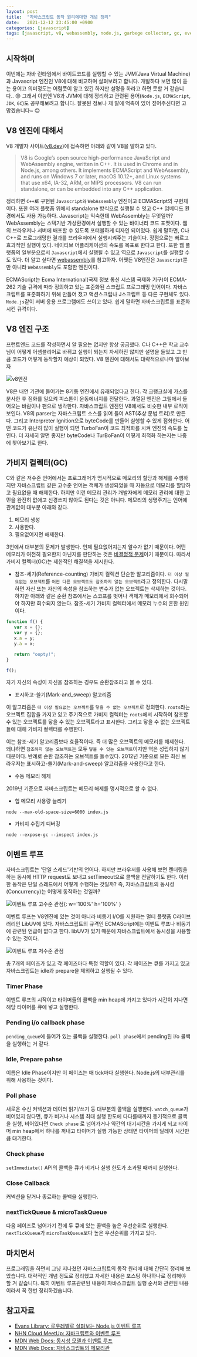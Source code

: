 ```yaml
---
layout: post
title:  "자바스크립트 동작 원리에대한 개념 정리"
date:   2021-12-12 23:45:00 +0900
categories: [javascript]
tags: [javascript, v8, webassembly, node.js, garbege collector, gc, event loop, single thread]
---
```

## 시작하며
이번에는 자바 런타임에서 바이트코드를 실행할 수 있는 JVM(Java Virtual Machine)과 Javascript 엔진인 V8에 대해 비교하며 살펴보려고 합니다. 개발하다 보면 많이 듣는 용어고 의미정도는 어렴풋이 알고 있긴 하지만 설명을 하라고 하면 못할 거 같습니다.. 😓 그래서 이번엔 V8과 JVM에 대해 정리하고 관련된 용어(`Node.js`, `ECMAScript`, `JDK`, `GC`)도 공부해보려고 합니다. 잘못된 정보나 제 말에 억측이 있어 짚어주신다면 고맙겠습니다~ 😊

## V8 엔진에 대해서

V8 개발자 사이트([v8.dev](https://v8.dev/))에 접속하면 아래와 같이 V8을 말하고 있다.
> V8 is Google’s open source high-performance JavaScript and WebAssembly engine, written in C++. It is used in Chrome and in Node.js, among others. It implements ECMAScript and WebAssembly, and runs on Windows 7 or later, macOS 10.12+, and Linux systems that use x64, IA-32, ARM, or MIPS processors. V8 can run standalone, or can be embedded into any C++ application.

정리하면 `C++`로 구현된 `Javascript와` `WebAssembly` 엔진이고 ECMAScript의 구현체이다. 또한 여러 플랫폼 위에서 standalone 방식으로 실행될 수 잇고 C++ 임베디드 환경에서도 사용 가능하다. Javascript는 익숙한데 WebAssembly는 무엇일까? WebAssembly는 스택기반 가상환경에서 실행할 수 있는 바이너리 코드 포맷이다. 웹의 브라우저나 서버에 배포할 수 있도록 포터블하게 디자인 되어있다. 쉽게 말하면, C나 C++로 프로그래밍한 결과를 브라우저에서 실행시켜주는 기술이다. 장점으로는 빠르고 효과적인 실행이 있다. 네이티브 어플리케이션의 속도를 목표로 한다고 한다. 또한 웹 플랫폼의 일부분으로서 `Javascript`에서 실행될 수 있고 역으로 `Javascript`를 실행할 수 도 있다. 더 알고 싶다면 [webassembly](https://webassembly.org/)를 참고하자. 어쨋든 V8엔진은 `Javascript`뿐만 아니라 `WebAssembly`도 포함한 엔진이다.

ECMAScript는 Ecma International(국제 정보 통신 시스템 국제화 기구)이 ECMA-262 기술 규격에 따라 정의하고 있는 표준화된 스크립트 프로그래밍 언어이다. 자바스크립트를 표준화하기 위해 만들어 졌고 액션스크립나 J스크립트 등 다른 구현체도 있다. `Node.js`같이 서버 응용 프로그램에도 쓰이고 있다. 쉽게 말하면 자바스크립트를 표준화시킨 규격이다.

## V8 엔진 구조

프런트엔드 코드를 작성하면서 알 필요는 없지만 항상 궁금했다. C나 C++은 학교 교수님이 어떻게 어셈블리어로 바뀌고 실행이 되는지 자세하진 않지만 설명을 들었고 그 만큼 코드가 어떻게 동작할지 예상이 되었다. V8 엔진에 대해서도 대략적으로나마 알아보자

![v8엔진](/assets/images/v8-engine.png)

V8은 내연 기관에 들어가는 8기통 엔진에서 유래되었다고 한다. 각 크랭크실에 가스를 분사한 후 점화를 일으켜 피스톤이 운동에너지를 전달한다. 과열된 엔진은 그릴에서 들어오는 바람이나 팬으로 냉각한다. 자바스크립트 엔진인 V8에서도 비슷한 내부 로직이 보인다. V8의 parser는 자바스크립트 소스를 읽어 들여 AST(추상 문법 트리)로 만든다. 그리고 Interpreter Ignition으로 byteCode를 만들어 실행할 수 있게 점화한다. 어떤 코드가 유난히 많이 실행이 되면 TurboFan이 코드 최적화를 시켜 엔진의 속도를 높인다. 더 자세히 알면 좋지만 byteCode나 TurBoFan이 어떻게 최적화 하는지는 나중에 찾아보기로 한다.

## 가비지 컬렉터(GC)

C와 같은 저수준 언어에서는 프로그래머가 명시적으로 메모리의 할당과 해제를 수행하지만 자바스크립트 같은 고수준 언어는 객체가 생성되었을 때 자동으로 메모리를 할당하고 필요없을 때 해제한다. 하지만 이런 메모리 관리가 개발자에게 메모리 관리에 대한 고민을 완전히 없애고 신경쓰지 않아도 된다는 것은 아니다. 메모리의 생명주기는 언어에 관계없이 대부분 아래와 같다.

1. 메모리 생성
2. 사용한다.
3. 필요없어지면 해제한다.

3번에서 대부분의 문제가 발생한다. 언제 필요없어지는지 알수가 없기 때문이다. 어떤 메모리가 여전히 필요한지 아닌지를 판단하는 것은 [비결정적 문제](https://en.wikipedia.org/wiki/Decidability_%28logic%29)이기 때문이다. 따라서 가비지 컬렉터(GC)는 제한적인 해결책을 제시한다.

- 참조-세기(Reference-counting) 가비지 컬렉션
 단순한 알고리즘이다. ```더 이상 필요없는 오브젝트```를 ```어떤 다른 오브젝트도 참조하지 않는 오브젝트```라고 정의한다. 다시말하면 자신 또는 자신의 속성을 참조하는 변수가 없는 오브젝트는 삭제하는 것이다.
 하지만 아래와 같은 순환 참조에서는 스코프를 벗어나 객체가 메모리에서 회수되어야 하지만 회수되지 않는다. 참조-세기 가비지 컬렉터에서 메모리 누수의 흔한 원인이다.

 ```js
function f() {
    var x = {};
    var y = {};
    x.a = y;
    y.a = x;

    return "oopty!";
}

f();
 ```

 자기 자신의 속성이 자신을 참조하는 경우도 순환참조라고 볼 수 있다.
- 표시하고-쓸기(Mark-and_sweep) 알고리즘  
  

 이 알고리즘은 ```더 이상 필요없는 오브젝트```를 ```닿을 수 없는 오브젝트```로 정의한다.
 ``roots``라는 오브젝트 집합을 가지고 있고 주기적으로 가비지 컬렉터는 ``roots``에서 시작하여 참조할 수 있는 오브젝트를 닿을 수 있는 오브젝트라고 표시한다. 그리고 닿을 수 없는 오브젝트들에 대해 가비지 컬렉터를 수행한다.  

 이는 참조-세기 알고리즘보다 효율적이다. 즉 더 많은 오브젝트의 메모리를 해제한다. 왜냐하면 ```참조하지 않는 오브젝트```는 모두 ```닿을 수 잇는 오브젝트```이지만 역은 성립하지 않기 때문이다. 반례로 순환 참조하는 오브젝트를 들수있다. 2012년 기준으로 모든 최신 브라우저는 표시하고-쓸기(Mark-and-sweep) 알고리즘을 사용한다고 한다.

- 수동 메모리 해제

 2019년 기준으로 자바스크립트는 메모리 해제를 명시적으로 할 수 없다.

- 힙 메모리 사용량 늘리기

```shell
node --max-old-space-size=6000 index.js
```

- 가비지 수집기 디버깅

```shell
node --expose-gc --inspect index.js
```

## 이벤트 루프
자바스크립트는 '단일 스레드'기반의 언어다. 하지만 브라우저를 사용해 보면 렌더링을 하는 동시에 HTTP request도 보내고 setTimeout으로 콜백을 전달하기도 한다. 이러한 동작은 단일 스레드에서 어떻게 수행하는 것일까? 즉, 자바스크립트의 동시성(Concurrency)는 어떻게 동작하는 것일까?

![이벤트 루프 고수준 관점](/assets/images/highLevelEventLoopView.jpg){: w='100%' h='100%' }

이벤트 루프는 V8엔진에 있는 것이 아니라 비동기 I/O를 지원하는 멀티 플랫폼 C라이브러리인 LibUV에 있다. 자바스크립트의 규격인 ECMAScript에는 이벤트 루프나 비동기에 관련된 언급이 없다고 한다. libUV가 있기 때문에 자바스크립트에서 동시성을 사용할 수 있는 것이다. 

![이벤트 루프 저수준 관점](/assets/images/lowLevelEventLoopView.png)

총 7개의 페이즈가 있고 각 페이즈마다 특정 역할이 있다. 각 페이즈는 큐를 가지고 있고 자바스크립트는 idle과 prepare을 제외하고 실행될 수 있다.

### Timer Phase  
이벤트 루프의 시작이고 타이머들의 콜백을 min heap에 가지고 있다가 시간이 지나면 해당 타이머를 큐에 넣고 실행한다.

### Pending i/o callback phase  
`pending_queue`에 들어가 있는 콜백을 실행한다. `poll phase`에서 pending된 i/o 콜백을 실행하는 거 같다.

### Idle, Prepare pahse  
이름은 Idle Phase이지만 이 페이즈는 매 tick마다 실행한다. Node.js의 내부관리를 위해 사용하는 것이다.

### Poll phase  
새로운 수신 커넥션과 데이터 읽기/쓰기 등 대부분의 콜백을 실행한다. `watch_queue`가 비어있지 않다면, 큐가 비거나 시스템 최대 실행 한도에 다다를때까지 동기적으로 콜백을 실행, 비어있다면 `Check phase` 로 넘어가거나 약간의 대기시간을 가지게 되고 타이머 min heap에서 하나를 꺼내고 타이머가 실행 가능한 상태면 타이머의 딜레이 시간만큼 대기한다.

### Check phase  
`setImmediate()` API의 콜백을 큐가 비거나 실행 한도가 초과될 때까지 실행한다.

### Close Callback  
커넥션을 닫거나 종료하는 콜백을 실행한다.

### nextTickQueue & microTaskQueue  
다음 페이즈로 넘어가기 전에 두 큐에 있는 콜백을 높은 우선순위로 실행한다. `nextTickQueue`가 `microTaskQueue`보다 높은 우선순위를 가지고 있다.


## 마치면서
프로그래밍을 하면서 그냥 지나쳤던 자바스크립트의 동작 원리에 대해 간단히 정리해 보았습니다. 대략적인 개념 정도로 정리했고 자세한 내용은 포스팅 하나하나로 정리해야 할 거 같습니다. 특히 이벤트 루프관련된 내용이 자바스크립트 실행 순서와 관련된 내용이라서 꼭 한번 정리하겠습니다.

## 참고자료
- [Evans Library: 로우레벨로 살펴보는 Node.js 이벤트 루프](https://evan-moon.github.io/2019/08/01/nodejs-event-loop-workflow/)
- [NHN Cloud MeetUp: 자바크립트와 이벤트 루프](https://meetup.toast.com/posts/89)
- [MDN Web Docs: 동시성 모델과 이벤트 루프](https://developer.mozilla.org/ko/docs/Web/JavaScript/EventLoop)
- [MDN Web Docs: 자바스크립트의 메모리관](https://developer.mozilla.org/ko/docs/Web/JavaScript/Memory_Management)
